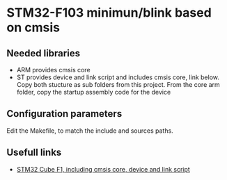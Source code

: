 # STM32-F103 minimun/blink based on cmsis

## Needed libraries
- ARM provides cmsis core
- ST provides device and link script and includes cmsis core, link below.
Copy both stucture as sub folders from this project. From the core arm folder, copy the startup assembly code for the device

## Configuration parameters
Edit the Makefile, to match the include and sources paths.

## Usefull links
- [STM32 Cube F1, including cmsis core, device and link script](https://github.com/STMicroelectronics/STM32CubeF1)